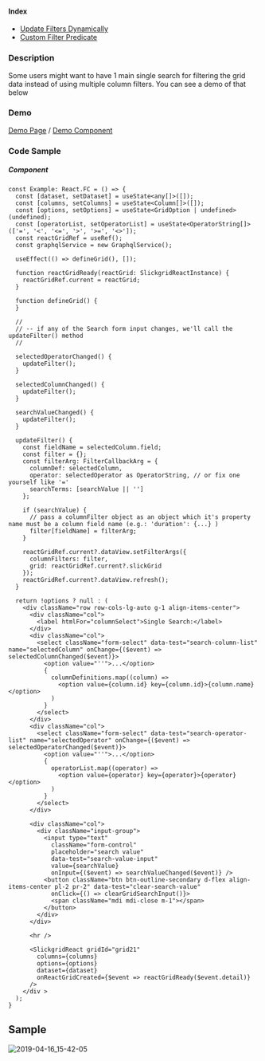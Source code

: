 #### Index
- [Update Filters Dynamically](input-filter.md#update-filters-dynamically)
- [Custom Filter Predicate](input-filter.md#custom-filter-predicate)

### Description
Some users might want to have 1 main single search for filtering the grid data instead of using multiple column filters. You can see a demo of that below

### Demo
[Demo Page](https://ghiscoding.github.io/slickgrid-react/#/slickgrid/Example21) / [Demo Component](https://github.com/ghiscoding/slickgrid-react/blob/master/src/examples/slickgrid/Example21.tsx#L162)

### Code Sample
##### Component
```tsx
const Example: React.FC = () => {
  const [dataset, setDataset] = useState<any[]>([]);
  const [columns, setColumns] = useState<Column[]>([]);
  const [options, setOptions] = useState<GridOption | undefined>(undefined);
  const [operatorList, setOperatorList] = useState<OperatorString[]>(['=', '<', '<=', '>', '>=', '<>']);
  const reactGridRef = useRef();
  const graphqlService = new GraphqlService();

  useEffect(() => defineGrid(), []);

  function reactGridReady(reactGrid: SlickgridReactInstance) {
    reactGridRef.current = reactGrid;
  }

  function defineGrid() {
  }

  //
  // -- if any of the Search form input changes, we'll call the updateFilter() method
  //

  selectedOperatorChanged() {
    updateFilter();
  }

  selectedColumnChanged() {
    updateFilter();
  }

  searchValueChanged() {
    updateFilter();
  }

  updateFilter() {
    const fieldName = selectedColumn.field;
    const filter = {};
    const filterArg: FilterCallbackArg = {
      columnDef: selectedColumn,
      operator: selectedOperator as OperatorString, // or fix one yourself like '='
      searchTerms: [searchValue || '']
    };

    if (searchValue) {
      // pass a columnFilter object as an object which it's property name must be a column field name (e.g.: 'duration': {...} )
      filter[fieldName] = filterArg;
    }

    reactGridRef.current?.dataView.setFilterArgs({
      columnFilters: filter,
      grid: reactGridRef.current?.slickGrid
    });
    reactGridRef.current?.dataView.refresh();
  }

  return !options ? null : (
    <div className="row row-cols-lg-auto g-1 align-items-center">
      <div className="col">
        <label htmlFor="columnSelect">Single Search:</label>
      </div>
      <div className="col">
        <select className="form-select" data-test="search-column-list" name="selectedColumn" onChange={($event) => selectedColumnChanged($event)}>
          <option value="''">...</option>
          {
            columnDefinitions.map((column) =>
              <option value={column.id} key={column.id}>{column.name}</option>
            )
          }
        </select>
      </div>
      <div className="col">
        <select className="form-select" data-test="search-operator-list" name="selectedOperator" onChange={($event) => selectedOperatorChanged($event)}>
          <option value="''">...</option>
          {
            operatorList.map((operator) =>
              <option value={operator} key={operator}>{operator}</option>
            )
          }
        </select>
      </div>

      <div className="col">
        <div className="input-group">
          <input type="text"
            className="form-control"
            placeholder="search value"
            data-test="search-value-input"
            value={searchValue}
            onInput={($event) => searchValueChanged($event)} />
          <button className="btn btn-outline-secondary d-flex align-items-center pl-2 pr-2" data-test="clear-search-value"
            onClick={() => clearGridSearchInput()}>
            <span className="mdi mdi-close m-1"></span>
          </button>
        </div>
      </div>

      <hr />

      <SlickgridReact gridId="grid21"
        columns={columns}
        options={options}
        dataset={dataset}
        onReactGridCreated={$event => reactGridReady($event.detail)}
      />
    </div >
  );
}
```

## Sample
![2019-04-16_15-42-05](https://user-images.githubusercontent.com/643976/56239148-3b530680-605e-11e9-99a2-e9a163abdd0c.gif)
